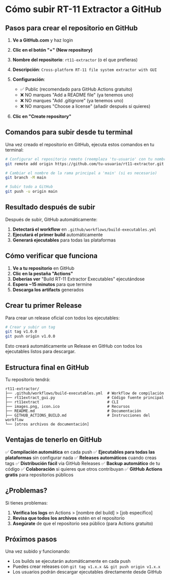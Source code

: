 # Cómo subir RT-11 Extractor a GitHub

## Pasos para crear el repositorio en GitHub

1. **Ve a GitHub.com** y haz login
2. **Clic en el botón "+" (New repository)**
3. **Nombre del repositorio**: `rt11-extractor` (o el que prefieras)
4. **Descripción**: `Cross-platform RT-11 file system extractor with GUI`
5. **Configuración**:
   - ✅ Public (recomendado para GitHub Actions gratuito)
   - ❌ NO marques "Add a README file" (ya tenemos uno)
   - ❌ NO marques "Add .gitignore" (ya tenemos uno)
   - ❌ NO marques "Choose a license" (añadir después si quieres)

6. **Clic en "Create repository"**

## Comandos para subir desde tu terminal

Una vez creado el repositorio en GitHub, ejecuta estos comandos en tu terminal:

```bash
# Configurar el repositorio remoto (reemplaza 'tu-usuario' con tu nombre de usuario de GitHub)
git remote add origin https://github.com/tu-usuario/rt11-extractor.git

# Cambiar el nombre de la rama principal a 'main' (si es necesario)
git branch -M main

# Subir todo a GitHub
git push -u origin main
```

## Resultado después de subir

Después de subir, GitHub automáticamente:

1. **Detectará el workflow** en `.github/workflows/build-executables.yml`
2. **Ejecutará el primer build** automáticamente 
3. **Generará ejecutables** para todas las plataformas

## Cómo verificar que funciona

1. **Ve a tu repositorio** en GitHub
2. **Clic en la pestaña "Actions"**
3. **Deberías ver** "Build RT-11 Extractor Executables" ejecutándose
4. **Espera ~15 minutos** para que termine
5. **Descarga los artifacts** generados

## Crear tu primer Release

Para crear un release oficial con todos los ejecutables:

```bash
# Crear y subir un tag
git tag v1.0.0
git push origin v1.0.0
```

Esto creará automáticamente un Release en GitHub con todos los ejecutables listos para descargar.

## Estructura final en GitHub

Tu repositorio tendrá:
```
rt11-extractor/
├── .github/workflows/build-executables.yml  # Workflow de compilación
├── rt11extract_gui.py                       # Código fuente principal
├── rt11extract                              # CLI
├── images.png, icon.ico                     # Recursos
├── README.md                                # Documentación
├── GITHUB_ACTIONS_BUILD.md                  # Instrucciones del workflow
└── [otros archivos de documentación]
```

## Ventajas de tenerlo en GitHub

✅ **Compilación automática** en cada push
✅ **Ejecutables para todas las plataformas** sin configurar nada
✅ **Releases automáticos** cuando creas tags
✅ **Distribución fácil** via GitHub Releases
✅ **Backup automático** de tu código
✅ **Colaboración** si quieres que otros contribuyan
✅ **GitHub Actions gratis** para repositorios públicos

## ¿Problemas?

Si tienes problemas:

1. **Verifica los logs** en Actions > [nombre del build] > [job específico]
2. **Revisa que todos los archivos** estén en el repositorio
3. **Asegúrate** de que el repositorio sea público (para Actions gratuito)

## Próximos pasos

Una vez subido y funcionando:
- Los builds se ejecutarán automáticamente en cada push
- Puedes crear releases con `git tag v1.x.x && git push origin v1.x.x`
- Los usuarios podrán descargar ejecutables directamente desde GitHub
